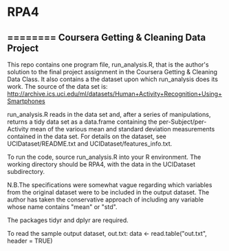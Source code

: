 # RPA4
========
Coursera Getting &amp; Cleaning Data Project
--------
This repo contains one program file, run_analysis.R, that is the author's solution to the final project assignment in the Coursera Getting & Cleaning Data Class.
It also contains a the dataset upon which run_analysis does its work. The source of the data set is: http://archive.ics.uci.edu/ml/datasets/Human+Activity+Recognition+Using+Smartphones

run_analysis.R reads in the data set and, after a series of manipulations, returns a tidy data set as a data.frame containing the per-Subject/per-Activity mean
of the various mean and standard deviation measurements contained in the data set. For details on the dataset, see UCIDataset/README.txt and
UCIDataset/features_info.txt.

To run the code, source run_analysis.R into your R environment. The working directory should be RPA4, with the data in the UCIDataset
subdirectory.

N.B.The specifications were somewhat vague regarding which variables from the original dataset were to be included in the output dataset.
The author has taken the conservative approach of including any variable whose name contains "mean" or "std". 

The packages tidyr and dplyr are required.

To read the sample output dataset, out.txt:
data <- read.table("out.txt", header = TRUE)
